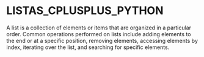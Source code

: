 # LISTAS_CPLUSPLUS_PYTHON
A list is a collection of elements or items that are organized in a particular order. Common operations performed on lists include adding elements to the end or at a specific position, removing elements, accessing elements by index, iterating over the list, and searching for specific elements. 

